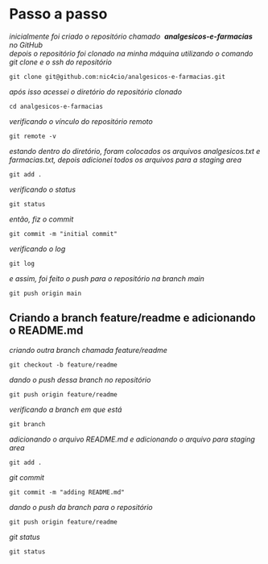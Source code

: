 # Passo a passo

_inicialmente foi criado o repositório chamado  **analgesicos-e-farmacias** no GitHub_<br>
_depois o repositório foi clonado na minha máquina utilizando o comando git clone e o ssh do repositório_<br>

```
git clone git@github.com:nic4cio/analgesicos-e-farmacias.git
```

_após isso acessei o diretório do repositório clonado_<br>

```
cd analgesicos-e-farmacias
```

_verificando o vínculo do repositório remoto_<br>

```
git remote -v
```

_estando dentro do diretório,  foram colocados os arquivos analgesicos.txt e farmacias.txt, depois adicionei todos os arquivos para a staging area_<br>

```
git add . 
```

_verificando o status_<br>

```
git status
```

_então, fiz o commit_<br>

```
git commit -m "initial commit" 
```

_verificando o log_<br>

```
git log 
```

_e assim, foi feito o push para o repositório na branch main_<br>

```
git push origin main 
```

## Criando a branch feature/readme e adicionando o README.md

_criando outra branch chamada feature/readme_<br>

```
git checkout -b feature/readme 
```

_dando o push dessa branch no repositório_<br>

```
git push origin feature/readme
```

_verificando a branch em que está_<br>

```
git branch 
```

_adicionando o arquivo README.md e adicionando o arquivo para staging area_<br>

```
git add .
```

_git commit_<br>

```
git commit -m "adding README.md"
```

_dando o push da branch para o repositório_<br>

```
git push origin feature/readme
```

_git status_<br>

```
git status
```




  


